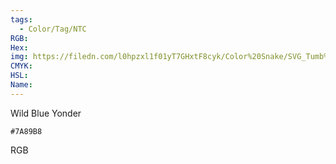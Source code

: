 ```yaml
---
tags:
  - Color/Tag/NTC
RGB:
Hex:
img: https://filedn.com/l0hpzxl1f01yT7GHxtF8cyk/Color%20Snake/SVG_Tumb%20Mass%20No%20Name/7A89B8.svg
CMYK:
HSL:
Name:
---
```

Wild Blue Yonder
```palette
#7A89B8
```
RGB
